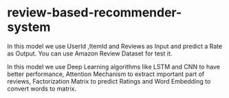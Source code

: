 # review-based-recommender-system

In this model we use UserId ,ItemId and Reviews as Input and predict a Rate as Output.
You can use Amazon Review Dataset for test it.


In this model we use Deep Learning algorithms like LSTM and CNN to have better performance, Attention Mechanism to extract important part of reviews, Factorization Matrix to predict Ratings and Word Embedding to convert words to matrix.
